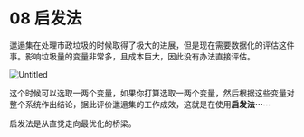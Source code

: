 # 08 启发法

邋遢集在处理市政垃圾的时候取得了极大的进展，但是现在需要数据化的评估这件事。影响垃圾量的变量非常多，且成本巨大，因此没有办法直接评估。

![Untitled](08%20%E5%90%AF%E5%8F%91%E6%B3%95%20cdb1b540677d4eefb32621f744223784/Untitled.png)

这个时候可以选取一两个变量，如果你打算选取一两个变量，然后根据这些变量对整个系统作出结论，据此评价邋遢集的工作成效，这就是在使用**启发法⋯**⋯

启发法是从直觉走向最优化的桥梁。